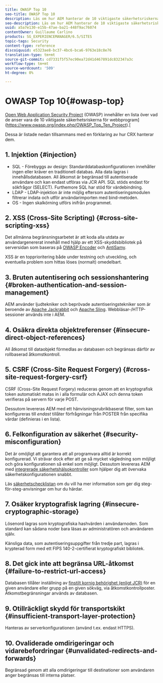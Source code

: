 ```yaml
---
title: OWASP Top 10
seo-title: OWASP Top 10
description: Läs om hur AEM hanterar de 10 viktigaste säkerhetsriskerna i OWASP.
seo-description: Läs om hur AEM hanterar de 10 viktigaste säkerhetsriskerna i OWASP.
uuid: a5a7e130-e15b-47ae-ba21-448f9ac76074
contentOwner: Guillaume Carlino
products: SG_EXPERIENCEMANAGER/6.5/SITES
topic-tags: Security
content-type: reference
discoiquuid: e5323ae8-bc37-4bc6-bca6-9763e18c8e76
translation-type: tm+mt
source-git-commit: cd7331f5f57ec90ea72d41d467891dc832347a3c
workflow-type: tm+mt
source-wordcount: '509'
ht-degree: 0%

---
```



# OWASP Top 10{#owasp-top}

[Open Web Application Security Project](https://www.owasp.org) (OWASP) innehåller en lista över vad de anser vara de 10 viktigaste säkerhetsriskerna för webbprogram](https://www.owasp.org/index.php/OWASP_Top_Ten_Project).[

Dessa är listade nedan tillsammans med en förklaring av hur CRX hanterar dem.

## 1. Injektion {#injection}

* SQL - Förebyggs av design: Standarddatabaskonfigurationen innehåller ingen eller kräver en traditionell databas. Alla data lagras i innehållsdatabasen. All åtkomst är begränsad till autentiserade användare och kan endast utföras via JCR API. SQL stöds endast för sökfrågor (SELECT). Furthemore SQL har stöd för värdebindning.
* LDAP - LDAP-injektion är inte möjlig eftersom autentiseringsmodulen filtrerar indata och utför användarimporten med bind-metoden.
* OS - Ingen skalkörning utförs inifrån programmet.

## 2. XSS (Cross-Site Scripting) {#cross-site-scripting-xss}

Det allmänna begränsningsarbetet är att koda alla utdata av användargenererat innehåll med hjälp av ett XSS-skyddsbibliotek på serversidan som baseras på [OWASP Encoder](https://www.owasp.org/index.php/OWASP_Java_Encoder_Project) och [AntiSamy](https://www.owasp.org/index.php/Category:OWASP_AntiSamy_Project).

XSS är en topprioritering både under testning och utveckling, och eventuella problem som hittas löses (normalt) omedelbart.

## 3. Bruten autentisering och sessionshantering {#broken-authentication-and-session-management}

AEM använder ljudtekniker och beprövade autentiseringstekniker som är beroende av [Apache Jackrabbit](https://jackrabbit.apache.org/) och [Apache Sling](https://sling.apache.org/). Webbläsar-/HTTP-sessioner används inte i AEM.

## 4. Osäkra direkta objektreferenser {#insecure-direct-object-references}

All åtkomst till dataobjekt förmedlas av databasen och begränsas därför av rollbaserad åtkomstkontroll.

## 5. CSRF (Cross-Site Request Forgery) {#cross-site-request-forgery-csrf}

CSRF (Cross-Site Request Forgery) reduceras genom att en kryptografisk token automatiskt matas in i alla formulär och AJAX och denna token verifieras på servern för varje POST.

Dessutom levereras AEM med ett hänvisningsrubrikbaserat filter, som kan konfigureras till *endast* tillåter förfrågningar från POSTER från specifika värdar (definieras i en lista).

## 6. Felkonfiguration av säkerhet {#security-misconfiguration}

Det är omöjligt att garantera att all programvara alltid är korrekt konfigurerad. Vi strävar dock efter att ge så mycket vägledning som möjligt och göra konfigurationen så enkel som möjligt. Dessutom levereras AEM med [integrerade säkerhetshälsokontroller](/help/sites-administering/operations-dashboard.md) som hjälper dig att övervaka säkerhetskonfigurationen snabbt.

Läs [säkerhetschecklistan](/help/sites-administering/security-checklist.md) om du vill ha mer information som ger dig steg-för-steg-anvisningar om hur du härdar.

## 7. Osäker kryptografisk lagring {#insecure-cryptographic-storage}

Lösenord lagras som kryptografiska hashvärden i användarnoden. Som standard kan sådana noder bara läsas av administratören och användaren själv.

Känsliga data, som autentiseringsuppgifter från tredje part, lagras i krypterad form med ett FIPS 140-2-certifierat kryptografiskt bibliotek.

## 8. Det gick inte att begränsa URL-åtkomst {#failure-to-restrict-url-access}

Databasen tillåter inställning av [finstilt kornig behörighet (enligt JCR)](https://docs.adobe.com/content/docs/en/spec/jcr/2.0/16_Access_Control_Management.html) för en given användare eller grupp på en given sökväg, via åtkomstkontrollposter. Åtkomstbegränsningar används av databasen.

## 9. Otillräckligt skydd för transportskikt {#insufficient-transport-layer-protection}

Hanteras av serverkonfigurationen (använd t.ex. endast HTTPS).

## 10. Ovaliderade omdirigeringar och vidarebefordringar {#unvalidated-redirects-and-forwards}

Begränsad genom att alla omdirigeringar till destinationer som användaren anger begränsas till interna platser.

